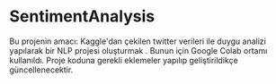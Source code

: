 # SentimentAnalysis
Bu projenin amacı: Kaggle'dan çekilen twitter verileri ile duygu analizi yapılarak bir NLP projesi oluşturmak . 
Bunun için Google Colab ortamı kullanıldı. 
Proje koduna gerekli eklemeler yapılıp geliştirildikçe güncellenecektir.
